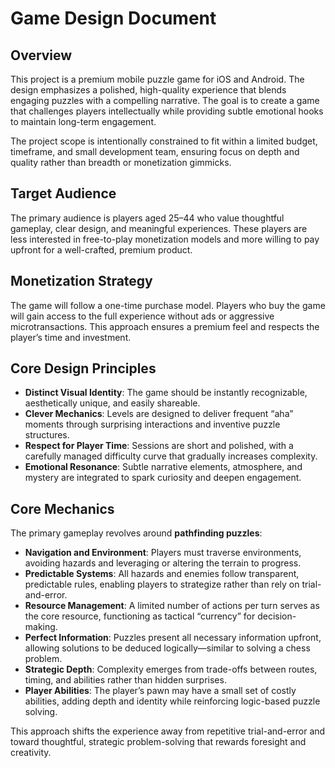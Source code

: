 # Game Design Document

## Overview
This project is a premium mobile puzzle game for iOS and Android. The design emphasizes a polished, high-quality experience that blends engaging puzzles with a compelling narrative. The goal is to create a game that challenges players intellectually while providing subtle emotional hooks to maintain long-term engagement.  

The project scope is intentionally constrained to fit within a limited budget, timeframe, and small development team, ensuring focus on depth and quality rather than breadth or monetization gimmicks.  

## Target Audience
The primary audience is players aged 25–44 who value thoughtful gameplay, clear design, and meaningful experiences. These players are less interested in free-to-play monetization models and more willing to pay upfront for a well-crafted, premium product.  

## Monetization Strategy
The game will follow a one-time purchase model. Players who buy the game will gain access to the full experience without ads or aggressive microtransactions. This approach ensures a premium feel and respects the player’s time and investment.  

## Core Design Principles
- **Distinct Visual Identity**: The game should be instantly recognizable, aesthetically unique, and easily shareable.  
- **Clever Mechanics**: Levels are designed to deliver frequent “aha” moments through surprising interactions and inventive puzzle structures.  
- **Respect for Player Time**: Sessions are short and polished, with a carefully managed difficulty curve that gradually increases complexity.  
- **Emotional Resonance**: Subtle narrative elements, atmosphere, and mystery are integrated to spark curiosity and deepen engagement.  

## Core Mechanics
The primary gameplay revolves around **pathfinding puzzles**:  
- **Navigation and Environment**: Players must traverse environments, avoiding hazards and leveraging or altering the terrain to progress.  
- **Predictable Systems**: All hazards and enemies follow transparent, predictable rules, enabling players to strategize rather than rely on trial-and-error.  
- **Resource Management**: A limited number of actions per turn serves as the core resource, functioning as tactical “currency” for decision-making.  
- **Perfect Information**: Puzzles present all necessary information upfront, allowing solutions to be deduced logically—similar to solving a chess problem.  
- **Strategic Depth**: Complexity emerges from trade-offs between routes, timing, and abilities rather than hidden surprises.  
- **Player Abilities**: The player’s pawn may have a small set of costly abilities, adding depth and identity while reinforcing logic-based puzzle solving.  

This approach shifts the experience away from repetitive trial-and-error and toward thoughtful, strategic problem-solving that rewards foresight and creativity.  
